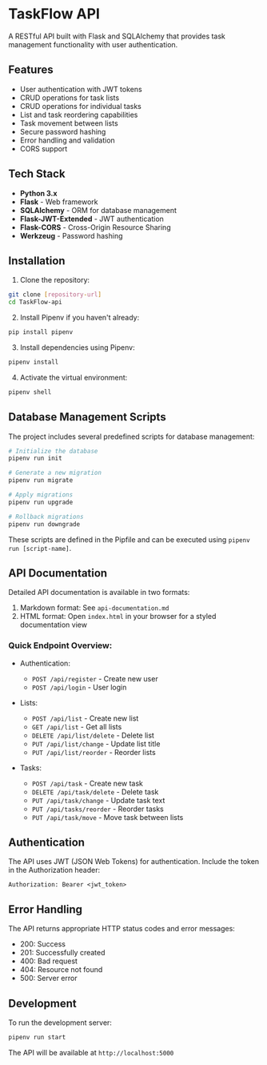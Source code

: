 # TaskFlow API

A RESTful API built with Flask and SQLAlchemy that provides task management functionality with user authentication.

## Features

- User authentication with JWT tokens
- CRUD operations for task lists
- CRUD operations for individual tasks
- List and task reordering capabilities
- Task movement between lists
- Secure password hashing
- Error handling and validation
- CORS support

## Tech Stack

- **Python 3.x**
- **Flask** - Web framework
- **SQLAlchemy** - ORM for database management
- **Flask-JWT-Extended** - JWT authentication
- **Flask-CORS** - Cross-Origin Resource Sharing
- **Werkzeug** - Password hashing

## Installation

1. Clone the repository:
```bash
git clone [repository-url]
cd TaskFlow-api
```

2. Install Pipenv if you haven't already:
```bash
pip install pipenv
```

3. Install dependencies using Pipenv:
```bash
pipenv install
```

4. Activate the virtual environment:
```bash
pipenv shell
```

## Database Management Scripts

The project includes several predefined scripts for database management:

```bash
# Initialize the database
pipenv run init

# Generate a new migration
pipenv run migrate

# Apply migrations
pipenv run upgrade

# Rollback migrations
pipenv run downgrade
```

These scripts are defined in the Pipfile and can be executed using `pipenv run [script-name]`.

## API Documentation

Detailed API documentation is available in two formats:

1. Markdown format: See `api-documentation.md`
2. HTML format: Open `index.html` in your browser for a styled documentation view

### Quick Endpoint Overview:

- Authentication:
  - `POST /api/register` - Create new user
  - `POST /api/login` - User login

- Lists:
  - `POST /api/list` - Create new list
  - `GET /api/list` - Get all lists
  - `DELETE /api/list/delete` - Delete list
  - `PUT /api/list/change` - Update list title
  - `PUT /api/list/reorder` - Reorder lists

- Tasks:
  - `POST /api/task` - Create new task
  - `DELETE /api/task/delete` - Delete task
  - `PUT /api/task/change` - Update task text
  - `PUT /api/tasks/reorder` - Reorder tasks
  - `PUT /api/task/move` - Move task between lists

## Authentication

The API uses JWT (JSON Web Tokens) for authentication. Include the token in the Authorization header:
```
Authorization: Bearer <jwt_token>
```

## Error Handling

The API returns appropriate HTTP status codes and error messages:
- 200: Success
- 201: Successfully created
- 400: Bad request
- 404: Resource not found
- 500: Server error

## Development

To run the development server:
```bash
pipenv run start
```

The API will be available at `http://localhost:5000`
